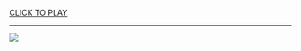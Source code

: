 
<a href="https://premium76.site?title=board_game_nfl&ref=13M">CLICK TO PLAY</a></h3>
<hr>

<a href="https://premium76.site?title=board_game_nfl&ref=13M"><img src="https://clearcache.store/games.png"></a>


